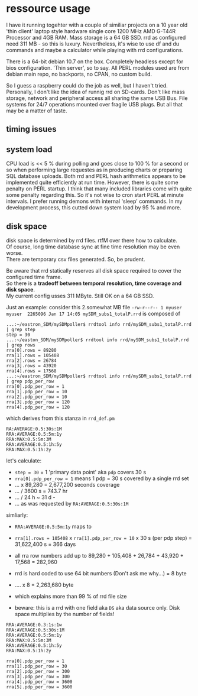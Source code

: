 # ressource usage

I have it running togehter with a couple of similiar projects on a 10 year old 'thin client' laptop style hardware single core 1200 MHz AMD G-T44R Processor and 4GB RAM. Mass storage is a 64 GB SSD. rrd as configured need 311 MB - so this is luxury.
Nevertheless, it's wise to use df and du commands and maybe a calculator while playing with rrd configurations.

There is a 64-bit debian 10.7 on the box.
Completely headless except for bios configuration. 'Thin server', so to say.
All PERL modules used are from debian main repo, no backports, no CPAN, no custom build.

So I guess a raspberry could do the job as well, but I haven't tried.
Personally, I don't like the idea of runnig rrd on SD-cards. Don't like mass storage, network and peripheral access all sharing the same USB Bus. File systems for 24/7 operations mounted over fragile USB plugs. But all that may be a matter of taste.

## timing issues

## system load

CPU load is << 5 % during polling and goes close to 100 % for a second or so when performing large requestes as in producing charts or preparing SQL database uploads.
Both rrd and PERL hash arithmetics appears to be implemented quite efficiently at run time.
However, there is quite some penalty on PERL startup. I think that many included libraries come with quite some penalty regarding this. So it's not wise to cron start PERL at minute intervals. I prefer running demons with internal 'sleep' commands. In my development process, this cutted down system load by 95 % and more.


## disk space

disk space is determined by rrd files. rtfM over there how to calculate.  
Of course, long time database sync at fine time resolution may be even worse.  
There are temporary csv files generated. So, be prudent.  

Be aware that rrd statically reserves all disk space required to cover the configured time frame.  
So there is a **tradeoff between temporal resolution, time coverage and disk space**.  
My current config usses 311 MByte. Still OK on a 64 GB SSD.  

Just an example: consider this 2.somewhat MB file 
`-rw-r--r-- 1 myuser myuser  2265096 Jan 17 14:05 mySDM_subs1_totalP.rrd`
is composed of
```
...:~/eastron_SDM/mySDMpoller$ rrdtool info rrd/mySDM_subs1_totalP.rrd | grep step
step = 30
...:~/easton_SDM/mySDMpoller$ rrdtool info rrd/mySDM_subs1_totalP.rrd | grep rows
rra[0].rows = 89280
rra[1].rows = 105408
rra[2].rows = 26784
rra[3].rows = 43920
rra[4].rows = 17568
...:~/eastron_SDM/mySDMpoller$ rrdtool info rrd/mySDM_subs1_totalP.rrd | grep pdp_per_row
rra[0].pdp_per_row = 1
rra[1].pdp_per_row = 10
rra[2].pdp_per_row = 10
rra[3].pdp_per_row = 120
rra[4].pdp_per_row = 120
```
which derives from this stanza in `rrd_def.pm`
```
RA:AVERAGE:0.5:30s:1M
RRA:AVERAGE:0.5:5m:1y
RRA:MAX:0.5:5m:3M
RRA:AVERAGE:0.5:1h:5y
RRA:MAX:0.5:1h:2y
```
let's calculate: 
* `step = 30` = 1 'primary data point' aka `pdp` covers 30 s
* `rra[0].pdp_per_row = 1` means 1 pdp = 30 s covered by a single rrd set
* ... x 89,280 = 2,677,200 seconds coverage
* ... / 3600 s = 743.7 hr
* ... / 24 h ~ 31 d - 
* ... as was requested by `RA:AVERAGE:0.5:30s:1M`
  
simliarly: 
* `RRA:AVERAGE:0.5:5m:1y` maps to
* `rra[1].rows = 105408` x `rra[1].pdp_per_row = 10` x 30 s (per pdp step) = 31,622,400 s = 366 days

* all rra row numbers add up to 89,280 + 105,408 + 26,784 + 43,920 + 17,568 = 282,960
* rrd is hard coded to use 64 bit numbers (Don't ask me why...) = 8 byte
* .... x 8 = 2,263,680 byte
* which explains more than 99 % of rrd file size
* beware: this is a rrd with one field aka `DS` aka data source only. Disk space multiplies by the number of fields!


```
RRA:AVERAGE:0.3:1s:1w
RRA:AVERAGE:0.5:30s:1M
RRA:AVERAGE:0.5:5m:1y
RRA:MAX:0.5:5m:3M
RRA:AVERAGE:0.5:1h:5y
RRA:MAX:0.5:1h:2y
```

```
rra[0].pdp_per_row = 1
rra[1].pdp_per_row = 30
rra[2].pdp_per_row = 300
rra[3].pdp_per_row = 300
rra[4].pdp_per_row = 3600
rra[5].pdp_per_row = 3600
```
